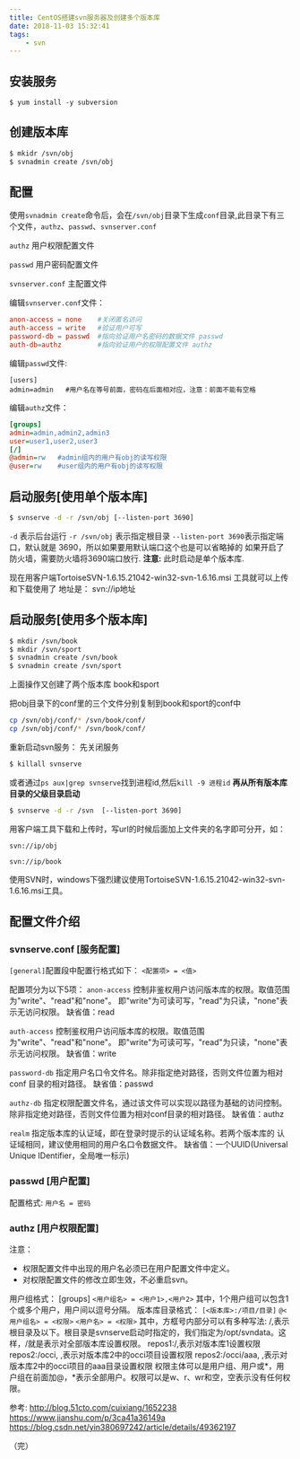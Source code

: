 ```yaml
---
title: CentOS搭建svn服务器及创建多个版本库
date: 2018-11-03 15:32:41
tags:
	- svn
---
```


## 安装服务

`$ yum install -y subversion`

## 创建版本库
```bash
$ mkidr /svn/obj
$ svnadmin create /svn/obj
```

## 配置

使用`svnadmin create`命令后，会在`/svn/obj`目录下生成`conf`目录,此目录下有三个文件，`authz`、`passwd`、`svnserver.conf`

`authz`   用户权限配置文件

`passwd`  用户密码配置文件

`svnserver.conf`  主配置文件

编辑`svnserver.conf`文件：

```conf
anon-access = none    #关闭匿名访问
auth-access = write   #验证用户可写
password-db = passwd  #指向验证用户名密码的数据文件 passwd
auth-db=authz         #指向验证用户的权限配置文件 authz
```

编辑`passwd`文件:

```text
[users]
admin=admin   #用户名在等号前面，密码在后面相对应，注意：前面不能有空格
```


编辑`authz`文件：

```ini
[groups]
admin=admin,admin2,admin3
user=user1,user2,user3
[/]
@admin=rw   #admin组内的用户有obj的读写权限
@user=rw    #user组内的用户有obj的读写权限
```

## 启动服务[使用单个版本库]

```bash
$ svnserve -d -r /svn/obj [--listen-port 3690]
```

`-d` 表示后台运行
`-r /svn/obj` 表示指定根目录
`--listen-port 3690`表示指定端口，默认就是 3690，所以如果要用默认端口这个也是可以省略掉的
如果开启了防火墙，需要防火墙将3690端口放行.
**注意:** 此时启动是单个版本库.

现在用客户端TortoiseSVN-1.6.15.21042-win32-svn-1.6.16.msi 工具就可以上传和下载使用了
地址是： svn://ip地址

## 启动服务[使用多个版本库]
```bash
$ mkdir /svn/book
$ mkdir /svn/sport
$ svnadmin create /svn/book
$ svnadmin create /svn/sport
```
上面操作又创建了两个版本库 book和sport

<!-- more -->

把obj目录下的conf里的三个文件分别复制到book和sport的conf中
```bash
cp /svn/obj/conf/* /svn/book/conf/
cp /svn/obj/conf/* /svn/book/conf/
```
重新启动svn服务：
先关闭服务
```bash
$ killall svnserve
```
或者通过`ps aux|grep svnserve`找到进程id,然后`kill -9 进程id`
**再从所有版本库目录的父级目录启动**
```bash
$ svnserve -d -r /svn  [--listen-port 3690] 
```
用客户端工具下载和上传时，写url的时候后面加上文件夹的名字即可分开，如：

`svn://ip/obj `

`svn://ip/book`

使用SVN时，windows下强烈建议使用TortoiseSVN-1.6.15.21042-win32-svn-1.6.16.msi工具。

## 配置文件介绍

### svnserve.conf [服务配置]

`[general]`配置段中配置行格式如下：
`<配置项> = <值>`

配置项分为以下5项：
`anon-access` 控制非鉴权用户访问版本库的权限。取值范围为"write"、"read"和"none"。
即"write"为可读可写，"read"为只读，"none"表示无访问权限。
缺省值：read

`auth-access` 控制鉴权用户访问版本库的权限。取值范围为"write"、"read"和"none"。
即"write"为可读可写，"read"为只读，"none"表示无访问权限。
缺省值：write

`password-db` 指定用户名口令文件名。除非指定绝对路径，否则文件位置为相对conf
目录的相对路径。
缺省值：passwd

`authz-db` 指定权限配置文件名，通过该文件可以实现以路径为基础的访问控制。
除非指定绝对路径，否则文件位置为相对conf目录的相对路径。
缺省值：authz

`realm` 指定版本库的认证域，即在登录时提示的认证域名称。若两个版本库的
认证域相同，建议使用相同的用户名口令数据文件。
缺省值：一个UUID(Universal Unique IDentifier，全局唯一标示)

### passwd [用户配置]

配置格式:
`用户名 = 密码`

### authz [用户权限配置]

注意：
* 权限配置文件中出现的用户名必须已在用户配置文件中定义。
* 对权限配置文件的修改立即生效，不必重启svn。

用户组格式：
[groups]
`<用户组名> = <用户1>,<用户2>`
其中，1个用户组可以包含1个或多个用户，用户间以逗号分隔。
版本库目录格式：
`[<版本库>:/项目/目录]`
`@<用户组名> = <权限>`
`<用户名> = <权限>`
其中，方框号内部分可以有多种写法:
/,表示根目录及以下。根目录是svnserve启动时指定的，我们指定为/opt/svndata。这样，/就是表示对全部版本库设置权限。
repos1:/,表示对版本库1设置权限
repos2:/occi, ,表示对版本库2中的occi项目设置权限
repos2:/occi/aaa, ,表示对版本库2中的occi项目的aaa目录设置权限
权限主体可以是用户组、用户或\*，用户组在前面加@，*表示全部用户。权限可以是w、r、wr和空，空表示没有任何权限。





参考:
http://blog.51cto.com/cuixiang/1652238
https://www.jianshu.com/p/3ca41a36149a
https://blog.csdn.net/yin380697242/article/details/49362197


（完）



